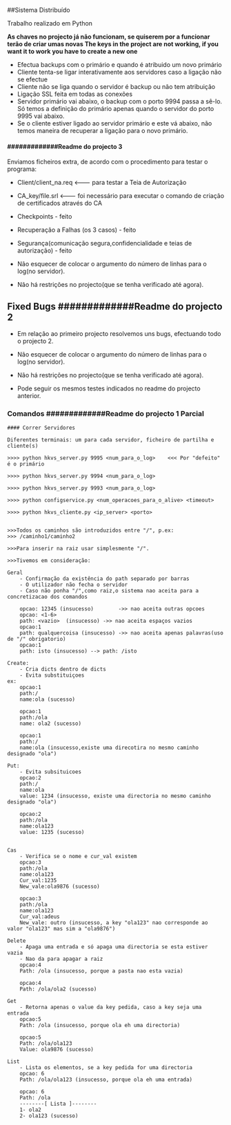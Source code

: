 ##Sistema Distribuído

Trabalho realizado em Python

**As chaves no projecto já não funcionam, se quiserem por a funcionar terão de criar umas novas
The keys in the project are not working, if you want it to work you have to create a new one**


- Efectua backups com o primário e quando é atribuido um novo primário
- Cliente tenta-se ligar interativamente aos servidores caso a ligação não se efectue
- Cliente não se liga quando o servidor é backup ou não tem atribuição
- Ligação SSL feita em todas as conexões 
- Servidor primário vai abaixo, o backup com o porto 9994 passa a sê-lo. Só temos a definição do primário apenas quando o servidor do porto 9995 vai abaixo.
- Se o cliente estiver ligado ao servidor primário e este vá abaixo, não temos maneira de recuperar a ligação para o novo primário.
											


####		#############Readme do projecto 3 #################


Enviamos ficheiros extra, de acordo com o procedimento para testar o programa:

- Client/client_na.req 	<---		para testar a Teia de Autorização
- CA_key/file.srl	<--- 		foi necessário para executar o comando de criação de certificados através do CA

- Checkpoints 								- feito
- Recuperação a Falhas  (os 3 casos) 					- feito
- Segurança(comunicação segura,confidencialidade e teias de autorização) 	- feito


- Não esquecer de colocar o argumento do número de linhas para o log(no servidor).  

- Não há restrições no projecto(que se tenha verificado até agora).


## Fixed Bugs		#############Readme do projecto 2 #################



- Em relação ao primeiro projecto resolvemos uns bugs, efectuando todo o projecto 2.

- Não esquecer de colocar o argumento do número de linhas para o log(no servidor).

- Não há restrições no projecto(que se tenha verificado até agora).

- Pode seguir os mesmos testes indicados no readme do projecto anterior.


											
### Comandos	#############Readme do projecto 1 Parcial ################# 

	#### Correr Servidores
	
	Diferentes terminais: um para cada servidor, ficheiro de partilha e cliente(s)

	>>>> python hkvs_server.py 9995 <num_para_o_log>    <<< Por "defeito" é o primário

	>>>> python hkvs_server.py 9994 <num_para_o_log>

	>>>> python hkvs_server.py 9993 <num_para_o_log>

	>>>> python configservice.py <num_operacoes_para_o_alive> <timeout>

	>>>> python hkvs_cliente.py <ip_server> <porto>
					

	>>>Todos os caminhos são introduzidos entre "/", p.ex:
	>>>	/caminho1/caminho2

	>>>Para inserir na raiz usar simplesmente "/".

	>>>Tivemos em consideração:

	Geral
		- Confirmação da existência do path separado por barras
		- O utilizador não fecha o servidor
		- Caso não ponha "/",como raiz,o sistema nao aceita para a concretizacao dos comandos

		opcao: 12345 (insucesso)		->> nao aceita outras opcoes
		opcao: <1-6>
		path: <vazio>  (insucesso) ->> nao aceita espaços vazios
		opcao:1
		path: qualquercoisa (insucesso) ->> nao aceita apenas palavras(uso de "/" obrigatorio)
		opcao:1
		path: isto (insucesso) --> path: /isto

	Create:
		- Cria dicts dentro de dicts 
		- Evita substituiçoes 	
	ex:
		opcao:1
		path:/
		name:ola (sucesso)

		opcao:1
		path:/ola
		name: ola2 (sucesso)

		opcao:1
		path:/
		name:ola (insucesso,existe uma direcotira no mesmo caminho designado "ola")

	Put:
		- Evita subsituicoes
		opcao:2
		path:/
		name:ola
		value: 1234 (insucesso, existe uma directoria no mesmo caminho designado "ola")

		opcao:2
		path:/ola
		name:ola123
		value: 1235 (sucesso)


	Cas
		- Verifica se o nome e cur_val existem
		opcao:3
		path:/ola
		name:ola123
		Cur_val:1235
		New_vale:ola9876 (sucesso)

		opcao:3
		path:/ola
		name:ola123
		Cur_val:adeus
		New_vale: outro (insucesso, a key "ola123" nao corresponde ao valor "ola123" mas sim a "ola9876")

	Delete
		- Apaga uma entrada e só apaga uma directoria se esta estiver vazia
		- Nao da para apagar a raiz
		opcao:4
		Path: /ola (insucesso, porque a pasta nao esta vazia)

		opcao:4
		Path: /ola/ola2 (sucesso)	

	Get
		- Retorna apenas o value da key pedida, caso a key seja uma entrada
		opcao:5
		Path: /ola (insucesso, porque ola eh uma directoria)

		opcao:5
		Path: /ola/ola123
		Value: ola9876 (sucesso)

	List
		- Lista os elementos, se a key pedida for uma directoria
		opcao: 6
		Path: /ola/ola123 (insucesso, porque ola eh uma entrada)

		opcao: 6
		Path: /ola
		--------[ Lista ]--------
		1- ola2
		2- ola123 (sucesso)
												
											

